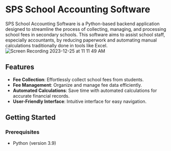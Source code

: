 # SPS School Accounting Software

SPS School Accounting Software is a Python-based backend application designed to streamline the process of collecting, managing, and processing school fees in secondary schools. This software aims to assist school staff, especially accountants, by reducing paperwork and automating manual calculations traditionally done in tools like Excel.
![Screen Recording 2023-12-25 at 11 11 49 AM](https://github.com/SawT-concepts/LIA-accounting-BackEnd/assets/80783021/4f76ecc0-8c10-4466-862a-916c1f74e92e)
## Features

- **Fee Collection**: Effortlessly collect school fees from students.
- **Fee Management**: Organize and manage fee data efficiently.
- **Automated Calculations**: Save time with automated calculations for accurate financial records.
- **User-Friendly Interface**: Intuitive interface for easy navigation.

## Getting Started

### Prerequisites

- Python (version 3.9)

